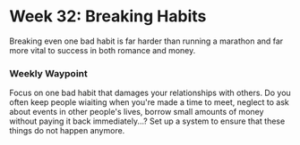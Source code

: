 # Week 32: Breaking Habits

Breaking even one bad habit is far harder than running a marathon
and far more vital to success in both romance and money.

### Weekly Waypoint

Focus on one bad habit that damages your relationships with others.
Do you often keep people wiaiting when you're made a time to meet,
neglect to ask about events in other people's lives, borrow small 
amounts of money without paying it back immediately...?
Set up a system to ensure that these things do not happen anymore.
